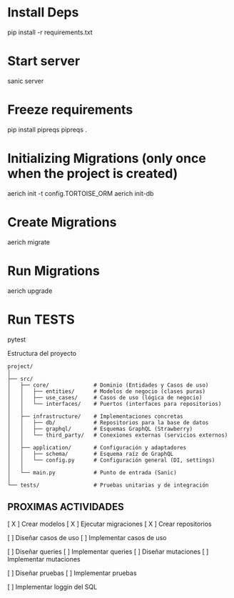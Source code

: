 # Install Deps
  pip install -r requirements.txt

# Start server
  sanic server

# Freeze requirements
  pip install pipreqs
  pipreqs .

# Initializing Migrations (only once when the project is created)
  aerich init -t config.TORTOISE_ORM
  aerich init-db

# Create Migrations
  aerich migrate

# Run Migrations
  aerich upgrade

# Run TESTS
  pytest


Estructura del proyecto

    project/
    │
    ├── src/
    │   ├── core/              # Dominio (Entidades y Casos de uso)
    │   │   ├── entities/      # Modelos de negocio (clases puras)
    │   │   ├── use_cases/     # Casos de uso (lógica de negocio)
    │   │   └── interfaces/    # Puertos (interfaces para repositorios)
    │   │
    │   ├── infrastructure/    # Implementaciones concretas
    │   │   ├── db/            # Repositorios para la base de datos
    │   │   ├── graphql/       # Esquemas GraphQL (Strawberry)
    │   │   └── third_party/   # Conexiones externas (servicios externos)
    │   │
    │   ├── application/       # Configuración y adaptadores
    │   │   ├── schema/        # Esquema raíz de GraphQL
    │   │   └── config.py      # Configuración general (DI, settings)
    │   │
    │   └── main.py            # Punto de entrada (Sanic)
    │
    └── tests/                 # Pruebas unitarias y de integración



## PROXIMAS ACTIVIDADES

[ X ] Crear modelos
[ X ] Ejecutar migraciones
[ X ] Crear repositorios

[ ] Diseñar casos de uso
[ ] Implementar casos de uso

[ ] Diseñar queries
[ ] Implementar queries
[ ] Diseñar mutaciones
[ ] Implementar mutaciones

[ ] Diseñar pruebas
[ ] Implementar pruebas

[ ] Implementar loggin del SQL
